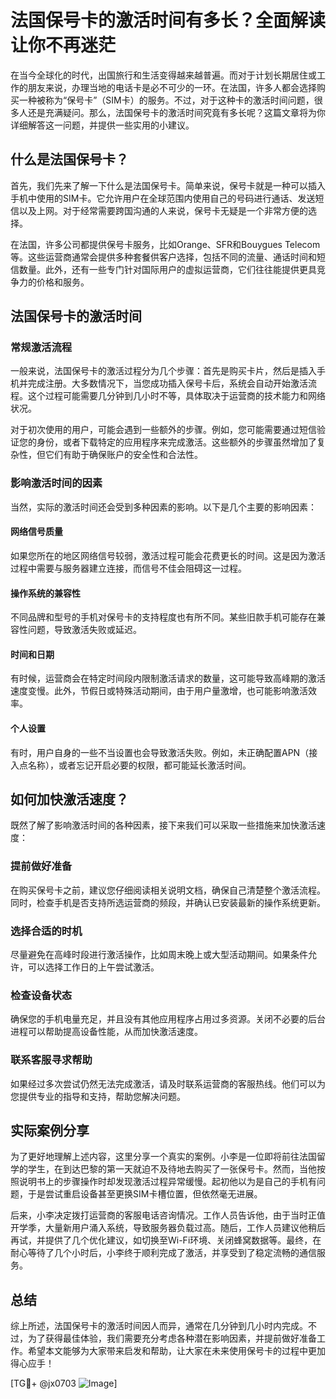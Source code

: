 # 法国保号卡的激活时间有多长？全面解读让你不再迷茫

在当今全球化的时代，出国旅行和生活变得越来越普遍。而对于计划长期居住或工作的朋友来说，办理当地的电话卡是必不可少的一环。在法国，许多人都会选择购买一种被称为“保号卡”（SIM卡）的服务。不过，对于这种卡的激活时间问题，很多人还是充满疑问。那么，法国保号卡的激活时间究竟有多长呢？这篇文章将为你详细解答这一问题，并提供一些实用的小建议。

## 什么是法国保号卡？

首先，我们先来了解一下什么是法国保号卡。简单来说，保号卡就是一种可以插入手机中使用的SIM卡。它允许用户在全球范围内使用自己的号码进行通话、发送短信以及上网。对于经常需要跨国沟通的人来说，保号卡无疑是一个非常方便的选择。

在法国，许多公司都提供保号卡服务，比如Orange、SFR和Bouygues Telecom等。这些运营商通常会提供多种套餐供客户选择，包括不同的流量、通话时间和短信数量。此外，还有一些专门针对国际用户的虚拟运营商，它们往往能提供更具竞争力的价格和服务。

## 法国保号卡的激活时间

### 常规激活流程

一般来说，法国保号卡的激活过程分为几个步骤：首先是购买卡片，然后是插入手机并完成注册。大多数情况下，当您成功插入保号卡后，系统会自动开始激活流程。这个过程可能需要几分钟到几小时不等，具体取决于运营商的技术能力和网络状况。

对于初次使用的用户，可能会遇到一些额外的步骤。例如，您可能需要通过短信验证您的身份，或者下载特定的应用程序来完成激活。这些额外的步骤虽然增加了复杂性，但它们有助于确保账户的安全性和合法性。

### 影响激活时间的因素

当然，实际的激活时间还会受到多种因素的影响。以下是几个主要的影响因素：

#### 网络信号质量
如果您所在的地区网络信号较弱，激活过程可能会花费更长的时间。这是因为激活过程中需要与服务器建立连接，而信号不佳会阻碍这一过程。

#### 操作系统的兼容性
不同品牌和型号的手机对保号卡的支持程度也有所不同。某些旧款手机可能存在兼容性问题，导致激活失败或延迟。

#### 时间和日期
有时候，运营商会在特定时间段内限制激活请求的数量，这可能导致高峰期的激活速度变慢。此外，节假日或特殊活动期间，由于用户量激增，也可能影响激活效率。

#### 个人设置
有时，用户自身的一些不当设置也会导致激活失败。例如，未正确配置APN（接入点名称），或者忘记开启必要的权限，都可能延长激活时间。

## 如何加快激活速度？

既然了解了影响激活时间的各种因素，接下来我们可以采取一些措施来加快激活速度：

### 提前做好准备
在购买保号卡之前，建议您仔细阅读相关说明文档，确保自己清楚整个激活流程。同时，检查手机是否支持所选运营商的频段，并确认已安装最新的操作系统更新。

### 选择合适的时机
尽量避免在高峰时段进行激活操作，比如周末晚上或大型活动期间。如果条件允许，可以选择工作日的上午尝试激活。

### 检查设备状态
确保您的手机电量充足，并且没有其他应用程序占用过多资源。关闭不必要的后台进程可以帮助提高设备性能，从而加快激活速度。

### 联系客服寻求帮助
如果经过多次尝试仍然无法完成激活，请及时联系运营商的客服热线。他们可以为您提供专业的指导和支持，帮助您解决问题。

## 实际案例分享

为了更好地理解上述内容，这里分享一个真实的案例。小李是一位即将前往法国留学的学生，在到达巴黎的第一天就迫不及待地去购买了一张保号卡。然而，当他按照说明书上的步骤操作时却发现激活过程异常缓慢。起初他以为是自己的手机有问题，于是尝试重启设备甚至更换SIM卡槽位置，但依然毫无进展。

后来，小李决定拨打运营商的客服电话咨询情况。工作人员告诉他，由于当时正值开学季，大量新用户涌入系统，导致服务器负载过高。随后，工作人员建议他稍后再试，并提供了几个优化建议，如切换至Wi-Fi环境、关闭蜂窝数据等。最终，在耐心等待了几个小时后，小李终于顺利完成了激活，并享受到了稳定流畅的通信服务。

## 总结

综上所述，法国保号卡的激活时间因人而异，通常在几分钟到几小时内完成。不过，为了获得最佳体验，我们需要充分考虑各种潜在影响因素，并提前做好准备工作。希望本文能够为大家带来启发和帮助，让大家在未来使用保号卡的过程中更加得心应手！

[TG💪+ @jx0703 ![Image](https://github.com/user-attachments/assets/dbca1d08-cadb-493c-b0ec-ad6f7a83f270)]